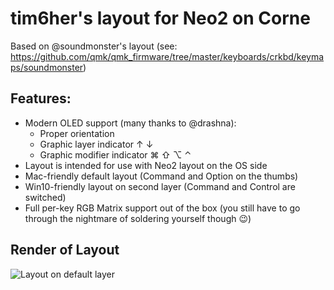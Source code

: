 # tim6her's layout for Neo2 on Corne

Based on @soundmonster's layout (see: <https://github.com/qmk/qmk_firmware/tree/master/keyboards/crkbd/keymaps/soundmonster>)

## Features:

* Modern OLED support (many thanks to @drashna):
  * Proper orientation
  * Graphic layer indicator ↑ ↓
  * Graphic modifier indicator ⌘ ⇧ ⌥  ⌃
* Layout is intended for use with Neo2 layout on the OS side
* Mac-friendly default layout (Command and Option on the thumbs)
* Win10-friendly layout on second layer (Command and Control are switched)
* Full per-key RGB Matrix support out of the box (you still have to go through the nightmare of soldering yourself though 😉)

## Render of Layout

![[Layout on default layer](http://www.keyboard-layout-editor.com/##@_name=Corne,%20Neo2&author=Tim6her&notes=Based%20on%20the%20work%20of%20%2F@c0psrul3%20&switchMount=cherry&switchBrand=kailh&switchType=PG151101D64%2F%2FD10&plate:false&keyboard-layout-editor=http%2F:%2F%2F%2F%2Fwww.keyboard-layout-editor.com%2F%2F%23%2F%2Fgists%2F%2Fadfa7c3cd8f0c6d3a7b9155c6eab1748%23file-corne-crkbd%2F_c0psrul3-default-json&qmk-config=https%2F:%2F%2F%2F%2Fconfig.qmk.fm%2F%2F%23%2F%2Fcrkbd%2F%2Frev1%2F%2FLAYOUT%3B&@_x:3&c=%23e8e7e3%3B&=L&_x:7%3B&=G%3B&@_y:-0.9&x:2%3B&=V%3B&@_y:-1&x:4%3B&=C&_x:5%3B&=H&_x:1%3B&=F%3B&@_y:-0.9000000000000001&x:5%3B&=W&_x:3%3B&=K%3B&@_y:-0.8999999999999999&c=%2381817e&a:0%3B&=Tab%0A%0A%0A%0ACtrl&_c=%23e8e7e3&a:4%3B&=X&_x:11%3B&=Q&=%E1%BA%9E%3B&@_y:-0.30000000000000004&x:3%3B&=A&_x:7%3B&=R%3B&@_y:-0.8999999999999999&x:2%3B&=I&_x:1%3B&=E&_x:5%3B&=N&_x:1%3B&=T%3B&@_y:-0.9000000000000001&x:5%3B&=O&_x:3%3B&=S%3B&@_y:-0.9000000000000001&c=%2395bfe8%3B&=Mod%203&_c=%23e8e7e3%3B&=U&_x:11%3B&=D&_a:0%3B&=Y%0A%0A%0A%0AMod%203%3B&@_y:-0.2999999999999998&x:3&a:4%3B&=%C3%84&_x:7%3B&=%E2%80%93%0A,%3B&@_y:-0.8999999999999999&x:2%3B&=%C3%96&_x:1%3B&=P&_x:5%3B&=M&_x:1%3B&=%E2%80%A2%0A.%3B&@_y:-0.8999999999999999&x:5%3B&=Z&_x:3%3B&=B%3B&@_y:-0.9000000000000004&c=%2395bfe8%3B&=Mod%202&_c=%23e8e7e3&a:0%3B&=%C3%9C%0A%0A%0A%0AMod%204&_x:11%3B&=J%0A%0A%0A%0AMod%204&_c=%2395bfe8&a:4%3B&=Mod%202%3B&@_y:-0.19999999999999973&x:3.5&c=%23909596%3B&=Ctrl&_x:6&c=%2395bfe8%3B&=Cmd%3B&@_r:15&rx:4.5&ry:4.1&y:-0.9999999999999996%3B&=Cmd%3B&@_r:30&rx:5.4&ry:4.3&y:-1.5&x:0.09999999999999964&c=%2381817e&a:0%3B&=Enter%0A%0A%0A%0ARaise%3B&@_r:-30&rx:9.6&y:-1.5&x:-1.0999999999999996%3B&=Space%0A%0A%0A%0ALower%3B&@_r:-15&rx:10.5&ry:4.1&y:-0.9999999999999996&x:-1&a:4%3B&=Alt)](https://i.ibb.co/TmD1ZZ9/crkbd-tim6her-neo2.png)
